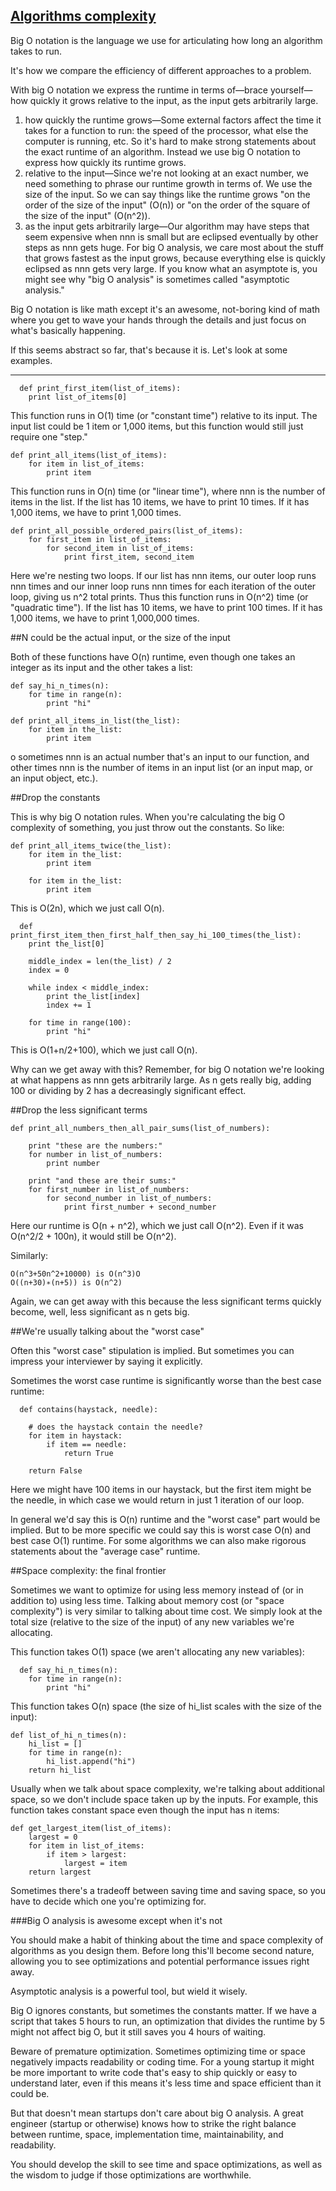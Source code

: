 [Algorithms complexity](https://www.interviewcake.com/article/python/big-o-notation-time-and-space-complexity)
---

Big O notation is the language we use for articulating how long an algorithm takes to run. 

It's how we compare the efficiency of different approaches to a problem. 

With big O notation we express the runtime in terms of—brace yourself—how quickly it grows relative to the input, as the input gets arbitrarily large. 

  1. how quickly the runtime grows—Some external factors affect the time it takes for a function to run: the speed of the processor, what else the computer is running, etc. So it's hard to make strong statements about the exact runtime of an algorithm. Instead we use big O notation to express how quickly its runtime grows. 
  2. relative to the input—Since we're not looking at an exact number, we need something to phrase our runtime growth in terms of. We use the size of the input. So we can say things like the runtime grows "on the order of the size of the input" (O(n)) or "on the order of the square of the size of the input" (O(n^2)). 
  3. as the input gets arbitrarily large—Our algorithm may have steps that seem expensive when nnn is small but are eclipsed eventually by other steps as nnn gets huge. For big O analysis, we care most about the stuff that grows fastest as the input grows, because everything else is quickly eclipsed as nnn gets very large. If you know what an asymptote is, you might see why "big O analysis" is sometimes called "asymptotic analysis." 
  

Big O notation is like math except it's an awesome, not-boring kind of math where you get to wave your hands through the details and just focus on what's basically happening. 

If this seems abstract so far, that's because it is. Let's look at some examples. 

----

```
  def print_first_item(list_of_items):
    print list_of_items[0]
```

This function runs in O(1) time (or "constant time") relative to its input. The input list could be 1 item or 1,000 items, but this function would still just require one "step."

```
def print_all_items(list_of_items):
    for item in list_of_items:
        print item
```

This function runs in O(n) time (or "linear time"), where nnn is the number of items in the list. If the list has 10 items, we have to print 10 times. If it has 1,000 items, we have to print 1,000 times.

```
def print_all_possible_ordered_pairs(list_of_items):
    for first_item in list_of_items:
        for second_item in list_of_items:
            print first_item, second_item
```

Here we're nesting two loops. If our list has nnn items, our outer loop runs nnn times and our inner loop runs nnn times for each iteration of the outer loop, giving us n^2 total prints. Thus this function runs in O(n^2) time (or "quadratic time"). If the list has 10 items, we have to print 100 times. If it has 1,000 items, we have to print 1,000,000 times. 

##N could be the actual input, or the size of the input 

Both of these functions have O(n) runtime, even though one takes an integer as its input and the other takes a list: 

```
def say_hi_n_times(n):
    for time in range(n):
        print "hi"

def print_all_items_in_list(the_list):
    for item in the_list:
        print item
```

o sometimes nnn is an actual number that's an input to our function, and other times nnn is the number of items in an input list (or an input map, or an input object, etc.). 


##Drop the constants 

This is why big O notation rules. When you're calculating the big O complexity of something, you just throw out the constants. So like: 

```
def print_all_items_twice(the_list):
    for item in the_list:
        print item
        
    for item in the_list:
        print item
```
This is O(2n), which we just call O(n). 

```
  def print_first_item_then_first_half_then_say_hi_100_times(the_list):
    print the_list[0]

    middle_index = len(the_list) / 2
    index = 0

    while index < middle_index:
        print the_list[index]
        index += 1

    for time in range(100):
        print "hi"
```
This is O(1+n/2+100), which we just call O(n). 

Why can we get away with this? Remember, for big O notation we're looking at what happens as nnn gets arbitrarily large. As n gets really big, adding 100 or dividing by 2 has a decreasingly significant effect. 

##Drop the less significant terms 

```
def print_all_numbers_then_all_pair_sums(list_of_numbers):

    print "these are the numbers:"
    for number in list_of_numbers:
        print number

    print "and these are their sums:"
    for first_number in list_of_numbers:
        for second_number in list_of_numbers:
            print first_number + second_number
```

Here our runtime is O(n + n^2), which we just call O(n^2). Even if it was O(n^2/2 + 100n), it would still be O(n^2). 

Similarly: 

    O(n^3+50n^2+10000) is O(n^3)O
    O((n+30)∗(n+5)) is O(n^2)

Again, we can get away with this because the less significant terms quickly become, well, less significant as n gets big. 

##We're usually talking about the "worst case" 

Often this "worst case" stipulation is implied. But sometimes you can impress your interviewer by saying it explicitly. 

Sometimes the worst case runtime is significantly worse than the best case runtime: 

```
  def contains(haystack, needle):

    # does the haystack contain the needle?
    for item in haystack:
        if item == needle:
            return True

    return False
```
 Here we might have 100 items in our haystack, but the first item might be the needle, in which case we would return in just 1 iteration of our loop.

In general we'd say this is O(n) runtime and the "worst case" part would be implied. But to be more specific we could say this is worst case O(n) and best case O(1) runtime. For some algorithms we can also make rigorous statements about the "average case" runtime. 

##Space complexity: the final frontier 

 Sometimes we want to optimize for using less memory instead of (or in addition to) using less time. Talking about memory cost (or "space complexity") is very similar to talking about time cost. We simply look at the total size (relative to the size of the input) of any new variables we're allocating.

This function takes O(1) space (we aren't allocating any new variables): 
```
  def say_hi_n_times(n):
    for time in range(n):
        print "hi"
```

This function takes O(n) space (the size of hi_list scales with the size of the input): 

```
def list_of_hi_n_times(n):
    hi_list = []
    for time in range(n):
        hi_list.append("hi")
    return hi_list
```

Usually when we talk about space complexity, we're talking about additional space, so we don't include space taken up by the inputs. For example, this function takes constant space even though the input has n items: 

```
def get_largest_item(list_of_items):
    largest = 0
    for item in list_of_items:
        if item > largest:
            largest = item
    return largest
```

Sometimes there's a tradeoff between saving time and saving space, so you have to decide which one you're optimizing for. 

###Big O analysis is awesome except when it's not 

You should make a habit of thinking about the time and space complexity of algorithms as you design them. Before long this'll become second nature, allowing you to see optimizations and potential performance issues right away. 

Asymptotic analysis is a powerful tool, but wield it wisely. 

Big O ignores constants, but sometimes the constants matter. If we have a script that takes 5 hours to run, an optimization that divides the runtime by 5 might not affect big O, but it still saves you 4 hours of waiting. 

Beware of premature optimization. Sometimes optimizing time or space negatively impacts readability or coding time. For a young startup it might be more important to write code that's easy to ship quickly or easy to understand later, even if this means it's less time and space efficient than it could be. 

But that doesn't mean startups don't care about big O analysis. A great engineer (startup or otherwise) knows how to strike the right balance between runtime, space, implementation time, maintainability, and readability. 

You should develop the skill to see time and space optimizations, as well as the wisdom to judge if those optimizations are worthwhile. 

